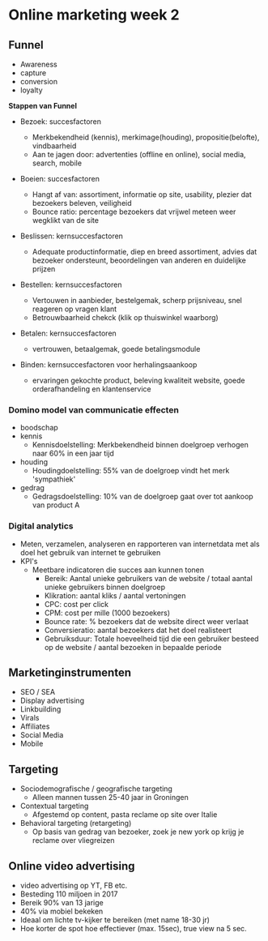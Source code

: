 # Online marketing week 2

## Funnel

* Awareness
* capture
* conversion
* loyalty

**Stappen van Funnel**

* Bezoek: succesfactoren

  * Merkbekendheid (kennis), merkimage(houding), propositie(belofte), vindbaarheid
  * Aan te jagen door: advertenties (offline en online), social media, search, mobile

* Boeien: succesfactoren

  * Hangt af van: assortiment, informatie op site, usability, plezier dat bezoekers beleven, veiligheid
  * Bounce ratio: percentage bezoekers dat vrijwel meteen weer wegklikt van de site

* Beslissen: kernsuccesfactoren

  * Adequate productinformatie, diep en breed assortiment, advies dat bezoeker ondersteunt, beoordelingen van anderen en duidelijke prijzen

* Bestellen: kernsuccesfactoren

  * Vertouwen in aanbieder, bestelgemak, scherp prijsniveau, snel reageren op vragen klant
  * Betrouwbaarheid chekck (klik op thuiswinkel waarborg)

* Betalen: kernsuccesfactoren

  * vertrouwen, betaalgemak, goede betalingsmodule

* Binden: kernsuccesfactoren voor herhalingsaankoop
  * ervaringen gekochte product, beleving kwaliteit website, goede orderafhandeling en klantenservice

### Domino model van communicatie effecten

* boodschap
* kennis
  * Kennisdoelstelling: Merkbekendheid binnen doelgroep verhogen naar 60% in een jaar tijd
* houding
  * Houdingdoelstelling: 55% van de doelgroep vindt het merk 'sympathiek'
* gedrag
  * Gedragsdoelstelling: 10% van de doelgroep gaat over tot aankoop van product A

### Digital analytics

* Meten, verzamelen, analyseren en rapporteren van internetdata met als doel het gebruik van internet te gebruiken
* KPI's
  * Meetbare indicatoren die succes aan kunnen tonen
    * Bereik: Aantal unieke gebruikers van de website / totaal aantal unieke gebruikers binnen doelgroep
    * Klikration: aantal kliks / aantal vertoningen
    * CPC: cost per click
    * CPM: cost per mille (1000 bezoekers)
    * Bounce rate: % bezoekers dat de website direct weer verlaat
    * Conversieratio: aantal bezoekers dat het doel realisteert
    * Gebruiksduur: Totale hoeveelheid tijd die een gebruiker besteed op de website / aantal bezoeken in bepaalde periode

## Marketinginstrumenten

* SEO / SEA
* Display advertising
* Linkbuilding
* Virals
* Affiliates
* Social Media
* Mobile

## Targeting

* Sociodemografische / geografische targeting
  * Alleen mannen tussen 25-40 jaar in Groningen
* Contextual targeting
  * Afgestemd op content, pasta reclame op site over Italie
* Behavioral targeting (retargeting)
  * Op basis van gedrag van bezoeker, zoek je new york op krijg je reclame over vliegreizen

## Online video advertising

* video advertising op YT, FB etc.
* Besteding 110 miljoen in 2017
* Bereik 90% van 13 jarige
* 40% via mobiel bekeken
* Ideaal om lichte tv-kijker te bereiken (met name 18-30 jr)
* Hoe korter de spot hoe effectiever (max. 15sec), true view na 5 sec.
